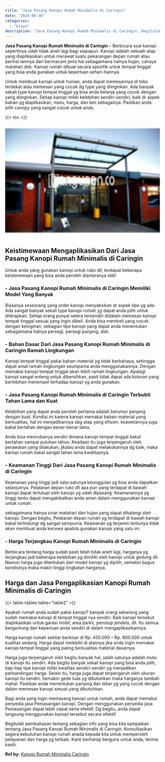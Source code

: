 ```yaml
---
title: "Jasa Pasang Kanopi Rumah Minimalis di Caringin"
date: "2024-08-30"
categories: 
  - "biaya"
description: "Jasa Pasang Kanopi Rumah Minimalis di Caringin. Begitulah pembahasan tentang sebagian info yang bisa kita sampaikan tentang Jasa Pasang Kanopi Rumah Minimali..."
---
```


**Jasa Pasang Kanopi Rumah Minimalis di Caringin** – Berbicara soal kanopi sepertinya udah tidak aneh lagi bagi siapapun. Kanopi adalah sebuah atap yang diaplikasikan untuk merawat suatu pekarangan depan rumah atau perihal lainnya dari bermacam jenis hal sebagaimana halnya hujan, cahaya matahari dsb. Kanopi rumah dibuat secara spesifik untuk tempat tinggal yang bisa anda gunakan untuk keperluan sehari-harinya.

Untuk membuat kanopi untuk hunian, anda dapat memesannya di toko terdekat atau memesan yang cocok dg type yang diinginkan. Ada banyak sekali type kanopi tempat tinggal yg bisa anda belanja yang cocok dengan yang diinginkan. Setiap kanopi miliki kelebihan sendiri-sendiri, baik dr aspek bahan yg diaplikasikan, mutu, harga, dan lain sebagainya. Pastikan anda pilih canopy yang sangat cocok untuk anda.

{{< toc >}}

![Jasa Pasang Kanopi Rumah Minimalis di Caringin](/images/harga-kanopi-minimalis-39.png)

## Keistimewaan Mengaplikasikan Dari Jasa Pasang Kanopi Rumah Minimalis di Caringin

Untuk anda yang gunakan kanopi untuk ruko dll, terdapat beberapa keistimewaan yang bisa anda peroleh diantaranya sbb!

### \- Jasa Pasang Kanopi Rumah Minimalis di Caringin Memiliki Model Yang Banyak

Biasanya seseorang yang order kanopi menyaksikan dr aspek tipe yg ada. Ada sangat banyak sekali type kanopi rumah yg dapat anda pilih untuk diterapkan. Setiap orang punyai selera tersendiri didalam memesan kanopi tempat tinggal sesuai yang ingin dibeli. Anda bisa membeli yang cocok dengan keinginan, sebagian tipe kanopi yang dapat anda menentukan sebagaimana halnya persegi, persegi panjang, dsb.

### \- Bahan Dasar Dari Jasa Pasang Kanopi Rumah Minimalis di Caringin Ramah Lingkungan

Kanopi tempat tinggal pakai bahan-material yg tidak berbahaya, sehingga dapat amat ramah lingkungan seumpama anda menggunakannya. Dengan memakai kanopi tempat tinggal akan lebih ramah lingkungan. Apalagi kanopi sangat enteng untuk dibersihkan, pasti tidak dapat ada kotoran yang berlebihan menempel terhadap kanopi yg anda gunakan.

### \- Jasa Pasang Kanopi Rumah Minimalis di Caringin Terbukti Tahan Lama dan Kuat

Kelebihan yang dapat anda peroleh pertama adalah berumur panjang dengan kuat. Kondisi ini karena kanopi memakai bahan-material yang berkualitas, hal ini menjadikannya sbg atap yang efisien. keawetannya juga bakal bertahan dengan benar-benar lama.

Anda bisa mencobanya sendiri dimana kanopi tempat tinggal bakal bertahan sampai puluhan tahun. Keadaan itu juga terpengaruh oleh perawatan yang dilakukan, jikalau anda dapat melakukannya dg baik, maka kanopi rumah bakal sangat tahan lama kwalitasnya.

### \- Keamanan Tinggi Dari Jasa Pasang Kanopi Rumah Minimalis di Caringin

Keamanan yang tinggi jadi satu-satunya keunggulan yg bisa anda dapatkan selanjutnya. Pelataran depan ruko dll apa pun yang terdapat di bawah kanopi dapat tertutupi oleh kanopi yg udah dipasang. Keamanannya yg tinggi tentu dapat mengakibatkan anda aman dalam menggunakan kanopi untuk rumah.

sebagaimana halnya sinar matahari dan hujan yang dapat dihalangi oleh kanopi. Dengan begitu, Pelataran depan rumah yg terdapat di bawah kanopi bakal terlindungi dg sangat sempurna. Keamanan yg terjamin tentunya tidak akan membuat anda kecewa apabila gunakan kanopi yang satu ini.

### \- Harga Terjangkau Kanopi Rumah Minimalis di Caringin

Berbicara tentang harga sudah pasti telah tidak aneh lagi, harganya yg terjangkau jadi beberapa kelebihan yg dimiliki oleh kanopi untuk gedung dll. Namun harga juga ditentukan dari model kanopi yg dipilih, semakin bagus kondisinya maka makin tinggi tingkatan harganya.

## Harga dan Jasa Pengaplikasian Kanopi Rumah Minimalis di Caringin

{{< table-tables table="table2" >}}

Apakah rumah anda sudah pakai kanopi? banyak orang sekarang yang sudah memakai kanopi di tempat tinggal nya sendiri. Baik kanopi tersebut diaplikasikan untuk garasi mobil, area parkir, penutup jendela, dll. Itu semua bergantung dari keperluan anda sendiri di dalam mengaplikasikannya.

Harga kanopi rumah sekitar berkisar di Rp. 450.000 – Rp. 800.000 untuk kualitas sedang. Harga dapat melebihi di atasnya jika anda ingin memakai kanopi tempat tinggal yang paling berkualitas material dasarnya.

Harga juga terpengaruh oleh begitu banyak hal, salah satunya adalah mutu dr kanopi itu sendiri. Ada begitu banyak sekali kanopi yang bisa anda pilih, tiap-tiap tipe kanopi miliki kwalitas sendiri-sendiri yg menjadikan perbandingan harga. Selain itu, harga juga dapat terpengaruh oleh ukuran kanopi itu sendiri. Semakin gede luas yg dibutuhkan maka harganya tambah mahal. Pastikan anda menentukan panjang dan lebar yg yang cocok dengan dalam memesan kanopi sesuai yang dibutuhkan.

Bagi anda yang ingin memasang kanopi untuk rumah, anda dapat memakai penyedia jasa Pemasangan kanopi. Dengan menggunakan penyedia jasa Pemasangan dapat lebih cepat serta efektif. Dg begitu, anda dapat langsung menggunakan kanopi tersebut secara efektif.

Begitulah pembahasan tentang sebagian info yang bisa kita sampaikan tentang Jasa Pasang Kanopi Rumah Minimalis di Caringin. Konsultasikan segera kebutuhan kanopi rumah anada kepada kita untuk memperoleh pelayanan dan harga yg terbaik. Kami berharap berguna untuk anda, terima kasih.

**Ref by:**  [Kanopi Rumah Minimalis Caringin](https://id.wikipedia.org/wiki/Kanopi)
